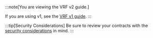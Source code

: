 :::note[You are viewing the VRF v2 guide.]

If you are using v1, see the [VRF v1 guide](/docs/vrf/v1/introduction/).
:::

:::tip[Security Considerations]
Be sure to review your contracts with the [security considerations](/docs/vrf/v2/security/) in mind.
:::
